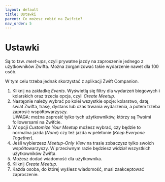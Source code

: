 ```yaml
---
layout: default
title: Ustawki
parent: Co możesz robić na Zwifcie?
nav_order: 5
---
```


# Ustawki 

Są to tzw. _meet-ups_, czyli prywatne jazdy na zaproszenie jednego z użytkowników Zwifta. Można zorganizować takie wydarzenie nawet dla 100 osób.

W tym celu trzeba jednak skorzystać z aplikacji Zwift Companion. 

1. Kliknij na zakładkę _Events_. Wyświetlą się filtry dla wydarzeń biegowych i kolarskich oraz trzecia opcja, czyli _Create Meetup_. 
2. Następnie należy wybrać po kolei wszystkie opcje: kolarstwo, datę, świat Zwifta, trasę, dystans lub czas trwania wydarzenia, a potem trzeba zaprosić współtowarzyszy.  
UWAGA: można zaprosić tylko tych użytkowników, którzy są Twoimi followersami na Zwifcie.
1. W opcji _Customize Your Meetup_ możesz wybrać, czy będzie to normalna jazda (_None_) czy też jazda w peletonie (_Keep Everyone Together_).
2. Jeśli wybierzesz _Meetup-Only View_ na trasie zobaczysz tylko swoich współtowarzyszy. W przeciwnym razie będziesz widział wszystkich użytkowników Zwifta.
3. Możesz dodać wiadomość dla użytkownika.
4. Kliknij _Create Meetup_.
5. Każda osoba, do której wyślesz wiadomość, musi zaakceptować zaproszenie.

